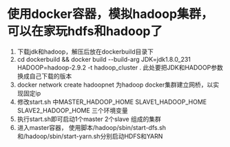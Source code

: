 # 使用docker容器，模拟hadoop集群，可以在家玩hdfs和hadoop了

1. 下载jdk和hadoop，解压后放在dockerbuild目录下
2. cd dockerbuild && docker build --build-arg JDK=jdk1.8.0_231 HADOOP=hadoop-2.9.2 -t hadoop_cluster .    此处要把JDK和HADOOP参数换成自己下载的版本
3. docker network create hadoopnet  为hadoop docker集群建立网桥，以实现固定ip
4. 修改start.sh 中MASTER_HADOOP_HOME   SLAVE1_HADOOP_HOME   SLAVE2_HADOOP_HOME 三个环境变量
5. 执行start.sh即可启动1个master 2个slave 组成的集群
6. 进入master容器， 使用脚本/hadoop/sbin/start-dfs.sh和/hadoop/sbin/start-yarn.sh分别启动HDFS和YARN
